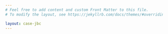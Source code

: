 ```yaml
---
# Feel free to add content and custom Front Matter to this file.
# To modify the layout, see https://jekyllrb.com/docs/themes/#overriding-theme-defaults

layout: case-jbc
---
```

